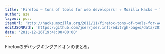 ```yaml
---
title: 'Firefox – tons of tools for web developers! ✩ Mozilla Hacks – the Web developer blog'
author: azu
layout: post
itemUrl: 'http://hacks.mozilla.org/2011/11/firefox-tons-of-tools-for-web-developers/'
editJSONPath: 'https://github.com/jser/jser.info/edit/gh-pages/data/2011/12/index.json'
date: '2011-12-26T19:40:00+00:00'
---
```

Firefoxのデバッグキングアドオンのまとめ。
